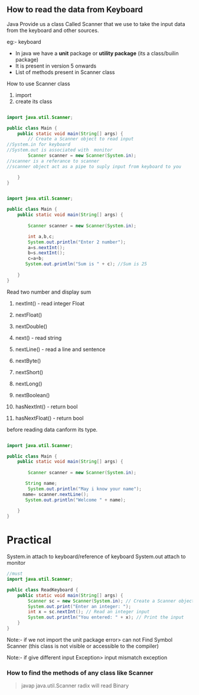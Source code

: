 ## How to read the data from Keyboard

Java Provide us a class Called Scanner that we use to take the input data from the keyboard and other sources. 

eg:- keyboard
- In java we have a **unit** package or **utility package** (its a class/builin package)
- It is present in version 5 onwards
- List of methods present in Scanner class


How to use Scanner class

1. import
2. create its class


```java

import java.util.Scanner;

public class Main {
    public static void main(String[] args) {
        // Create a Scanner object to read input
//System.in for keyboard
//System.out is associated with  monitor 
        Scanner scanner = new Scanner(System.in);
//scanner is a referance to scanner
//scanner object act as a pipe to suply input from keyboard to you

    }
}

```


```java

import java.util.Scanner;

public class Main {
    public static void main(String[] args) {
       
        Scanner scanner = new Scanner(System.in);

        int a,b,c;
        System.out.println("Enter 2 number");
        a=s.nextInt();
        b=s.nextInt();
        c=a+b;
       System.out.println("Sum is " + c); //Sum is 25
        
    }
}

```

Read two number and display sum



1. nextInt() - read integer Float
2. nextFloat()
3. nextDouble() 
4. next() - read string
5. nextLine() - read a line and sentence
6. nextByte()
7. nextShort()
8. nextLong()
9. nextBoolean()

1. hasNextInt() - return bool
2. hasNextFloat() - return bool

before reading data canform its type.



```java

import java.util.Scanner;

public class Main {
    public static void main(String[] args) {
       
        Scanner scanner = new Scanner(System.in);

       String name;
        System.out.println("May i know your name");
      name= scanner.nextLine();
       System.out.println("Welcome " + name); 
        
    }
}

```



# Practical

System.in attach to keyboard/reference of keyboard
System.out attach to monitor


```java
//must
import java.util.Scanner;

public class ReadKeyboard {
    public static void main(String[] args) {
        Scanner sc = new Scanner(System.in); // Create a Scanner object for input
        System.out.print("Enter an integer: ");
        int x = sc.nextInt(); // Read an integer input
        System.out.println("You entered: " + x); // Print the input
    }
}

```


Note:- if we not import the unit package 
error> can not Find Symbol Scanner (this class is not visible or accessible to the compiler)

Note:- if give different input 
Exception> input mismatch exception


### How to find the methods of any class like Scanner

>javap java.util.Scanner
>radix will read Binary



















